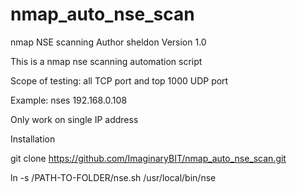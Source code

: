 # nmap_auto_nse_scan
nmap NSE scanning
Author sheldon
Version 1.0

This is a nmap nse scanning automation script

Scope of testing: all TCP port and top 1000 UDP port

Example: nses 192.168.0.108

Only work on single IP address

Installation

git clone https://github.com/ImaginaryBIT/nmap_auto_nse_scan.git

ln -s /PATH-TO-FOLDER/nse.sh /usr/local/bin/nse
